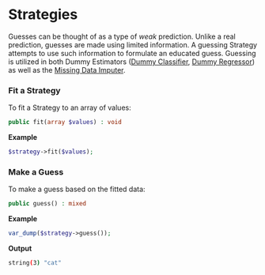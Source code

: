 # Strategies
Guesses can be thought of as a type of *weak* prediction. Unlike a real prediction, guesses are made using limited information. A guessing Strategy attempts to use such information to formulate an educated guess. Guessing is utilized in both Dummy Estimators ([Dummy Classifier](#dummy-classifier), [Dummy Regressor](#dummy-regressor)) as well as the [Missing Data Imputer](#missing-data-imputer).

### Fit a Strategy
To fit a Strategy to an array of values:
```php
public fit(array $values) : void
```

**Example**

```php
$strategy->fit($values);
```

### Make a Guess
To make a guess based on the fitted data:
```php
public guess() : mixed
```

**Example**

```php
var_dump($strategy->guess());
```

**Output**

```sh
string(3) "cat"
```